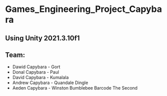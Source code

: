 # Games_Engineering_Project_Capybara

## Using Unity 2021.3.10f1

## Team:
- Dawid Capybara - Gort
- Donal Capybara - Paul
- David Capybara - Kumalala
- Andrew Capybara - Quandale Dingle
- Aeden Capybara - Winston Bumblebee Barcode The Second
